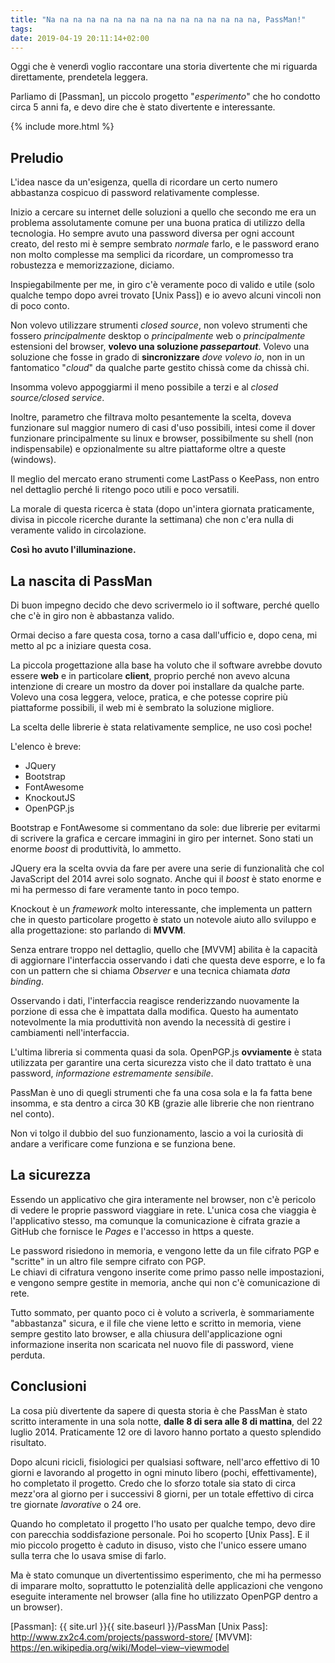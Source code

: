 ```yaml
---
title: "Na na na na na na na na na na na na na na na na, PassMan!"
tags: 
date: 2019-04-19 20:11:14+02:00
---
```


Oggi che è venerdì voglio raccontare una storia divertente che mi riguarda direttamente, prendetela leggera.

Parliamo di [Passman], un piccolo progetto "*esperimento*" che ho condotto circa 5 anni fa, e devo dire che è stato divertente e interessante.

{% include more.html %}

## Preludio

L'idea nasce da un'esigenza, quella di ricordare un certo numero abbastanza cospicuo di password relativamente complesse.

Inizio a cercare su internet delle soluzioni a quello che secondo me era un problema assolutamente comune per una buona pratica di utilizzo della tecnologia. Ho sempre avuto una password diversa per ogni account creato, del resto mi è sempre sembrato *normale* farlo, e le password erano non molto complesse ma semplici da ricordare, un compromesso tra robustezza e memorizzazione, diciamo.

Inspiegabilmente per me, in giro c'è veramente poco di valido e utile (solo qualche tempo dopo avrei trovato [Unix Pass]) e io avevo alcuni vincoli non di poco conto.

Non volevo utilizzare strumenti *closed source*, non volevo strumenti che fossero *principalmente* desktop o *principalmente* web o *principalmente* estensioni del browser, **volevo una soluzione *passepartout***. Volevo una soluzione che fosse in grado di **sincronizzare** *dove volevo io*, non in un fantomatico "*cloud*" da qualche parte gestito chissà come da chissà chi.

Insomma volevo appoggiarmi il meno possibile a terzi e al *closed source/closed service*.

Inoltre, parametro che filtrava molto pesantemente la scelta, doveva funzionare sul maggior numero di casi d'uso possibili, intesi come il dover funzionare principalmente su linux e browser, possibilmente su shell (non indispensabile) e opzionalmente su altre piattaforme oltre a queste (windows).

Il meglio del mercato erano strumenti come LastPass o KeePass, non entro nel dettaglio perché li ritengo poco utili e poco versatili.

La morale di questa ricerca è stata (dopo un'intera giornata praticamente, divisa in piccole ricerche durante la settimana) che non c'era nulla di veramente valido in circolazione.

**Così ho avuto l'illuminazione.**

## La nascita di PassMan

Di buon impegno decido che devo scrivermelo io il software, perché quello che c'è in giro non è abbastanza valido.

Ormai deciso a fare questa cosa, torno a casa dall'ufficio e, dopo cena, mi metto al pc a iniziare questa cosa.

La piccola progettazione alla base ha voluto che il software avrebbe dovuto essere **web** e in particolare **client**, proprio perché non avevo alcuna intenzione di creare un mostro da dover poi installare da qualche parte. Volevo una cosa leggera, veloce, pratica, e che potesse coprire più piattaforme possibili, il web mi è sembrato la soluzione migliore.

La scelta delle librerie è stata relativamente semplice, ne uso così poche!

L'elenco è breve:

- JQuery
- Bootstrap
- FontAwesome
- KnockoutJS
- OpenPGP.js

Bootstrap e FontAwesome si commentano da sole: due librerie per evitarmi di scrivere la grafica e cercare immagini in giro per internet. Sono stati un enorme *boost* di produttività, lo ammetto.

JQuery era la scelta ovvia da fare per avere una serie di funzionalità che col JavaScript del 2014 avrei solo sognato. Anche qui il *boost* è stato enorme e mi ha permesso di fare veramente tanto in poco tempo.

Knockout è un *framework* molto interessante, che implementa un pattern che in questo particolare progetto è stato un notevole aiuto allo sviluppo e alla progettazione: sto parlando di **MVVM**.

Senza entrare troppo nel dettaglio, quello che [MVVM] abilita è la capacità di aggiornare l'interfaccia osservando i dati che questa deve esporre, e lo fa con un pattern che si chiama *Observer* e una tecnica chiamata *data binding*.

Osservando i dati, l'interfaccia reagisce renderizzando nuovamente la porzione di essa che è impattata dalla modifica. Questo ha aumentato notevolmente la mia produttività non avendo la necessità di gestire i cambiamenti nell'interfaccia.

L'ultima libreria si commenta quasi da sola. OpenPGP.js **ovviamente** è stata utilizzata per garantire una certa sicurezza visto che il dato trattato è una password, *informazione estremamente sensibile*.

PassMan è uno di quegli strumenti che fa una cosa sola e la fa fatta bene insomma, e sta dentro a circa 30 KB (grazie alle librerie che non rientrano nel conto).

Non vi tolgo il dubbio del suo funzionamento, lascio a voi la curiosità di andare a verificare come funziona e se funziona bene.

## La sicurezza

Essendo un applicativo che gira interamente nel browser, non c'è pericolo di vedere le proprie password viaggiare in rete. L'unica cosa che viaggia è l'applicativo stesso, ma comunque la comunicazione è cifrata grazie a GitHub che fornisce le *Pages* e l'accesso in https a queste.

Le password risiedono in memoria, e vengono lette da un file cifrato PGP e "scritte" in un altro file sempre cifrato con PGP.  
Le chiavi di cifratura vengono inserite come primo passo nelle impostazioni, e vengono sempre gestite in memoria, anche qui non c'è comunicazione di rete.

Tutto sommato, per quanto poco ci è voluto a scriverla, è sommariamente "abbastanza" sicura, e il file che viene letto e scritto in memoria, viene sempre gestito lato browser, e alla chiusura dell'applicazione ogni informazione inserita non scaricata nel nuovo file di password, viene perduta.

## Conclusioni

La cosa più divertente da sapere di questa storia è che PassMan è stato scritto interamente in una sola notte, **dalle 8 di sera alle 8 di mattina**, del 22 luglio 2014. Praticamente 12 ore di lavoro hanno portato a questo splendido risultato.

Dopo alcuni ricicli, fisiologici per qualsiasi software, nell'arco effettivo di 10 giorni e lavorando al progetto in ogni minuto libero (pochi, effettivamente), ho completato il progetto. Credo che lo sforzo totale sia stato di circa mezz'ora al giorno per i successivi 8 giorni, per un totale effettivo di circa tre giornate *lavorative* o 24 ore.

Quando ho completato il progetto l'ho usato per qualche tempo, devo dire con parecchia soddisfazione personale. Poi ho scoperto [Unix Pass]. E il mio piccolo progetto è caduto in disuso, visto che l'unico essere umano sulla terra che lo usava smise di farlo.

Ma è stato comunque un divertentissimo esperimento, che mi ha permesso di imparare molto, soprattutto le potenzialità delle applicazioni che vengono eseguite interamente nel browser (alla fine ho utilizzato OpenPGP dentro a un browser).

[Passman]: {{ site.url }}{{ site.baseurl }}/PassMan
[Unix Pass]: http://www.zx2c4.com/projects/password-store/
[MVVM]: https://en.wikipedia.org/wiki/Model–view–viewmodel
